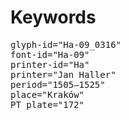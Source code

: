 # Keywords
<pre>
glyph-id="Ha-09_0316"
font-id="Ha-09"
printer-id="Ha"
printer="Jan Haller"
period="1505–1525"
place="Kraków"
PT plate="172"
</pre>
